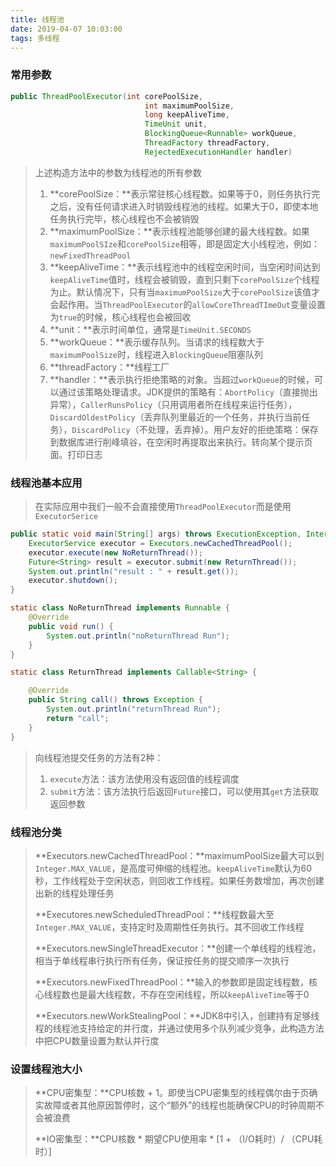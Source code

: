 ```yaml
---
title: 线程池
date: 2019-04-07 10:03:00
tags: 多线程
---
```


### 常用参数

~~~java
public ThreadPoolExecutor(int corePoolSize,
                              int maximumPoolSize,
                              long keepAliveTime,
                              TimeUnit unit,
                              BlockingQueue<Runnable> workQueue,
                              ThreadFactory threadFactory,
                              RejectedExecutionHandler handler)
~~~

> 上述构造方法中的参数为线程池的所有参数
>
> 1. **corePoolSize：**表示常驻核心线程数。如果等于0，则任务执行完之后，没有任何请求进入时销毁线程池的线程。如果大于0，即使本地任务执行完毕，核心线程也不会被销毁
> 2. **maximumPoolSize：**表示线程池能够创建的最大线程数。如果`maximumPoolSIze`和`corePoolSize`相等，即是固定大小线程池，例如：`newFixedThreadPool`
> 3. **keepAliveTime：**表示线程池中的线程空闲时间，当空闲时间达到`keepAliveTime`值时，线程会被销毁，直到只剩下`corePoolSize`个线程为止。默认情况下，只有当`maximumPoolSize`大于`corePoolSize`该值才会起作用。当`ThreadPoolExecutor`的`allowCoreThreadTImeOut`变量设置为`true`的时候，核心线程也会被回收
> 4. **unit：**表示时间单位，通常是`TimeUnit.SECONDS`
> 5. **workQueue：**表示缓存队列。当请求的线程数大于`maximumPoolSize`时，线程进入`BlockingQueue`阻塞队列
> 6. **threadFactory：**线程工厂
> 7. **handler：**表示执行拒绝策略的对象。当超过`workQueue`的时候，可以通过该策略处理请求。JDK提供的策略有：`AbortPolicy`（直接抛出异常），`CallerRunsPolicy`（只用调用者所在线程来运行任务），`DiscardOldestPolicy`（丢弃队列里最近的一个任务，并执行当前任务），`DiscardPolicy`（不处理，丢弃掉）。用户友好的拒绝策略：保存到数据库进行削峰填谷，在空闲时再提取出来执行。转向某个提示页面。打印日志

### 线程池基本应用

> 在实际应用中我们一般不会直接使用`ThreadPoolExecutor`而是使用`ExecutorSerice`

~~~java
public static void main(String[] args) throws ExecutionException, InterruptedException {
    ExecutorService executor = Executors.newCachedThreadPool();
    executor.execute(new NoReturnThread());
    Future<String> result = executor.submit(new ReturnThread());
    System.out.println("result : " + result.get());
    executor.shutdown();
}

static class NoReturnThread implements Runnable {
    @Override
    public void run() {
        System.out.println("noReturnThread Run");
    }
}

static class ReturnThread implements Callable<String> {

    @Override
    public String call() throws Exception {
        System.out.println("returnThread Run");
        return "call";
    }
}
~~~

> 向线程池提交任务的方法有2种：
>
> 1. `execute`方法：该方法使用没有返回值的线程调度
> 2. `submit`方法：该方法执行后返回`Future`接口，可以使用其`get`方法获取返回参数



### 线程池分类

> **Executors.newCachedThreadPool：**maximumPoolSize最大可以到`Integer.MAX_VALUE`，是高度可伸缩的线程池。`keepAliveTime`默认为60秒，工作线程处于空闲状态，则回收工作线程。如果任务数增加，再次创建出新的线程处理任务
>
> **Executores.newScheduledThreadPool：**线程数最大至`Integer.MAX_VALUE`，支持定时及周期性任务执行。其不回收工作线程
>
> **Executors.newSingleThreadExecutor：**创建一个单线程的线程池，相当于单线程串行执行所有任务，保证按任务的提交顺序一次执行
>
> **Executors.newFixedThreadPool：**输入的参数即是固定线程数，核心线程数也是最大线程数，不存在空闲线程，所以`keepAliveTime`等于0
>
> **Executors.newWorkStealingPool：**JDK8中引入，创建持有足够线程的线程池支持给定的并行度，并通过使用多个队列减少竞争，此构造方法中把CPU数量设置为默认并行度

### 设置线程池大小

> **CPU密集型：**CPU核数 + 1。即使当CPU密集型的线程偶尔由于页确实故障或者其他原因暂停时，这个“额外”的线程也能确保CPU的时钟周期不会被浪费
>
> **IO密集型：**CPU核数 \* 期望CPU使用率 \* [1 + （I/O耗时）/ （CPU耗时）]
